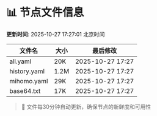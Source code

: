 # 📊 节点文件信息

**更新时间**: 2025-10-27 17:27:01 北京时间

| 文件名 | 大小 | 最后修改 |
|--------|------|----------|
| all.yaml | 20K | 2025-10-27 17:27 |
| history.yaml | 1.2M | 2025-10-27 17:27 |
| mihomo.yaml | 29K | 2025-10-27 17:27 |
| base64.txt | 17K | 2025-10-27 17:27 |

> 🔄 文件每30分钟自动更新，确保节点的新鲜度和可用性
